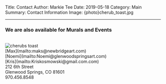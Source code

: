 Title: Contact
Author: Markie Tee
Date: 2019-05-18
Category: Main
Summary: Contact Information
Image: {photo}cherub_toast.jpg
<style>.entry-content p { text-align: left; padding-left: 1em; } .entry-content img { max-width: 66%; }</style>
---

### We are also available for Murals and Events
<br/>


<img src="/photos/cherub_toasta.jpg" id="contact-img" alt="cherubs toast">

<br/>
[Max](mailto:maks@newbridgeart.com)<br/>
[Noemi](mailto:Noemi@glenwoodspringsart.com)<br/>
[Kris](mailto:Kriskosmowski@gmail.com.com)

<br/>
212 6th Street<br/>
Glenwood Springs, CO 81601<br/>
970.456.8548
